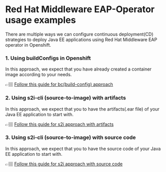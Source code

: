 # Red Hat Middleware EAP-Operator usage examples

There are multiple ways we can configure continuous deployment(CD) strategies 
to deploy Java EE applications using Red Hat Middleware EAP operator in Openshift.

### 1. Using buildConfigs in Openshift
In this approach, we expect that you have already created a container image 
according to your needs.

👉🏽 [Follow this guide for bc(build-config) approach](artifacts-with-build-configs/)

### 2. Using s2i-cli (source-to-image) with artifacts
In this approach, we expect that you to have the artifacts(.ear file) of your 
Java EE application to start with.

👉🏽 [Follow this guide for s2i approach with artifacts](artifacts-with-s2i-cli/)

### 3. Using s2i-cli (source-to-image) with source code
In this approach, we expect that you to have the source code of your 
Java EE application to start with.

👉🏽 [Follow this guide for s2i approach with source code](source-code-with-s2i-cli/)
